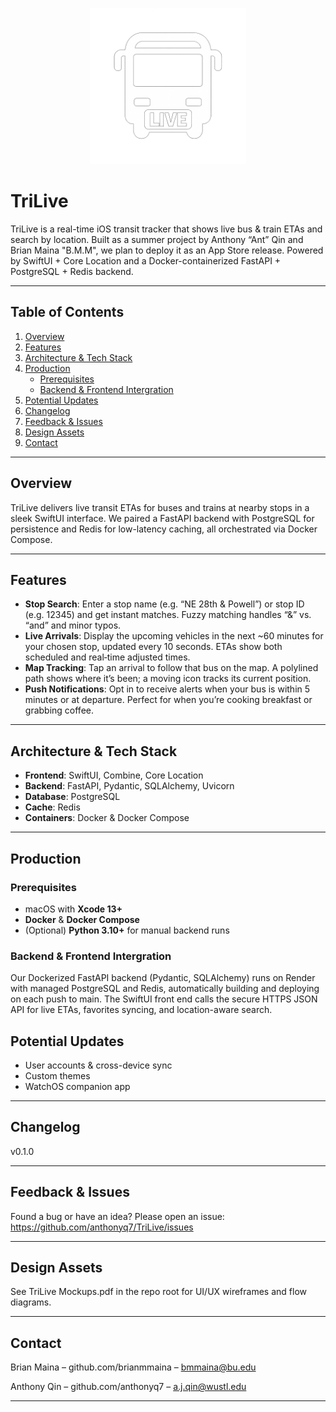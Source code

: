 <p align="center">
  <img src="ios-app/TriLive/Assets.xcassets/TriLiveLogo.imageset/TriLiveLogo.png" width="250" alt="TriLive Logo">
</p>

# TriLive

TriLive is a real-time iOS transit tracker that shows live bus & train ETAs and search by location. Built as a summer project by Anthony “Ant” Qin and Brian Maina "B.M.M", we plan to deploy it as an App Store release. Powered by SwiftUI + Core Location and a Docker-containerized FastAPI + PostgreSQL + Redis backend.

---

## Table of Contents

1. [Overview](#overview)  
2. [Features](#features)  
3. [Architecture & Tech Stack](#architecture--tech-stack)  
4. [Production](#production)  
   - [Prerequisites](#prerequisites)
   - [Backend & Frontend Intergration](#Backend--Frontend-Intergration)
5. [Potential Updates](#potential-updates)
6. [Changelog](#changelog)
7. [Feedback & Issues](#feedback--issues) 
8. [Design Assets](#design-assets)  
9. [Contact](#contact)  

---

## Overview

TriLive delivers live transit ETAs for buses and trains at nearby stops in a sleek SwiftUI interface. We paired a FastAPI backend with PostgreSQL for persistence and Redis for low-latency caching, all orchestrated via Docker Compose. 

---

## Features

- **Stop Search**: Enter a stop name (e.g. “NE 28th & Powell”) or stop ID (e.g. 12345) and get instant matches. Fuzzy matching handles “&” vs. “and” and minor typos. 
- **Live Arrivals**: Display the upcoming vehicles in the next ~60 minutes for your chosen stop, updated every 10 seconds. ETAs show both scheduled and real‑time adjusted times.  
- **Map Tracking**: Tap an arrival to follow that bus on the map. A polylined path shows where it’s been; a moving icon tracks its current position.
- **Push Notifications**: Opt in to receive alerts when your bus is within 5 minutes or at departure. Perfect for when you’re cooking breakfast or grabbing coffee.

---

## Architecture & Tech Stack
- **Frontend**: SwiftUI, Combine, Core Location
- **Backend**: FastAPI, Pydantic, SQLAlchemy, Uvicorn  
- **Database**: PostgreSQL  
- **Cache**: Redis  
- **Containers**: Docker & Docker Compose  
---

## Production

### Prerequisites

- macOS with **Xcode 13+**  
- **Docker** & **Docker Compose**  
- (Optional) **Python 3.10+** for manual backend runs

### Backend & Frontend Intergration

Our Dockerized FastAPI backend (Pydantic, SQLAlchemy) runs on Render with managed PostgreSQL and Redis, automatically building and deploying on each push to main. The SwiftUI front end calls the secure HTTPS JSON API for live ETAs, favorites syncing, and location-aware search.

## Potential Updates
- User accounts & cross-device sync
- Custom themes
- WatchOS companion app

---
## Changelog
v0.1.0

---
## Feedback & Issues
Found a bug or have an idea? Please open an issue:
https://github.com/anthonyq7/TriLive/issues

---
## Design Assets
See TriLive Mockups.pdf in the repo root for UI/UX wireframes and flow diagrams.

---
## Contact

Brian Maina – github.com/brianmmaina – bmmaina@bu.edu

Anthony Qin – github.com/anthonyq7 – a.j.qin@wustl.edu

---

